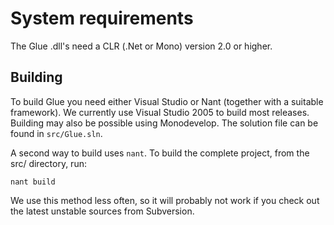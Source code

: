 # System requirements #

The Glue .dll's need a CLR (.Net or Mono) version 2.0 or higher.

## Building ##

To build Glue you need either Visual Studio or Nant (together with a suitable framework). We currently use Visual Studio 2005 to build most releases. Building may also be possible using Monodevelop. The solution file can be found in `src/Glue.sln`.

A second way to build uses `nant`. To build the complete project, from the src/ directory, run:

```
nant build
```

We use this method less often, so it will probably not work if you check out the latest unstable sources from Subversion.
